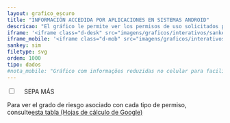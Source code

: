 ```yaml
---
layout: grafico_escuro
title: "INFORMACIÓN ACCEDIDA POR APLICACIONES EN SISTEMAS ANDROID"
descricao: "El gráfico le permite ver los permisos de uso solicitados por las aplicaciones asignadas."
iframe: '<iframe class="d-desk" src="imagens/graficos/interativos/sankey_android/index.html" onload="loadIframe()" scrolling="no" width="100%" height="1450px" frameborder="no" seamless allowfullscreen style="max-width:100%;margin:0 auto"> </iframe>'
iframe_mobile: '<iframe class="d-mob" src="imagens/graficos/interativos/sankey_android_mobile/index.html" onload="loadIframe()" scrolling="no" width="90%" height="2550px" frameborder="no" seamless allowfullscreen style="max-width:100%;margin:0 auto"> </iframe>'
sankey: sim
filetype: svg
ordem: 1000
tipo: dados
#nota_mobile: "Gráfico com informações reduzidas no celular para facilitar visualização"
---
```


<div class="accordion">
    <div class="option">
      <input type="checkbox" id="toggle{{page.ordem}}" class="toggle" />
      <label class="titleaco" for="toggle{{page.ordem}}">SEPA MÁS&nbsp;
      </label>
      <div class="contentaco">
        <p>Para ver el grado de riesgo asociado con cada tipo de permiso, consulte<a href="https://docs.google.com/spreadsheets/d/1GXqRZFBWWTMqJF9x1exhJT0VJQVkBeJAENW2oStNrzM/edit?usp=sharing" target="_blank">esta tabla (Hojas de cálculo de Google)</a> </p>
      </div>
    </div>
  </div>
